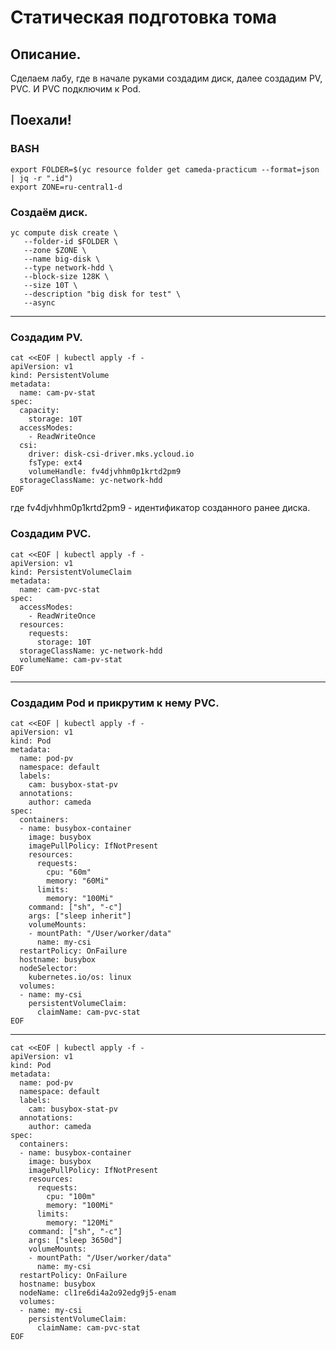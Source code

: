 # Статическая подготовка тома

## Описание.
Сделаем лабу, где в начале руками создадим диск, далее создадим PV, PVC. И PVC подключим к Pod.

## Поехали!

### BASH
```
export FOLDER=$(yc resource folder get cameda-practicum --format=json | jq -r ".id")
export ZONE=ru-central1-d
```

### Создаём диск.
```
yc compute disk create \
   --folder-id $FOLDER \
   --zone $ZONE \
   --name big-disk \
   --type network-hdd \
   --block-size 128K \
   --size 10T \
   --description "big disk for test" \
   --async
```
----------------------------------------

### Создадим PV.
```
cat <<EOF | kubectl apply -f -
apiVersion: v1
kind: PersistentVolume
metadata:
  name: cam-pv-stat
spec:
  capacity:
    storage: 10T
  accessModes:
    - ReadWriteOnce
  csi:
    driver: disk-csi-driver.mks.ycloud.io
    fsType: ext4
    volumeHandle: fv4djvhhm0p1krtd2pm9
  storageClassName: yc-network-hdd
EOF
```

где fv4djvhhm0p1krtd2pm9 - идентификатор созданного ранее диска.

### Создадим PVC.
```
cat <<EOF | kubectl apply -f -
apiVersion: v1
kind: PersistentVolumeClaim
metadata:
  name: cam-pvc-stat
spec:
  accessModes:
    - ReadWriteOnce
  resources:
    requests:
      storage: 10T
  storageClassName: yc-network-hdd
  volumeName: cam-pv-stat
EOF
```
--------------------------------------

### Создадим Pod и прикрутим к нему PVC.
```
cat <<EOF | kubectl apply -f -
apiVersion: v1
kind: Pod
metadata:
  name: pod-pv
  namespace: default
  labels:
    cam: busybox-stat-pv
  annotations:
    author: cameda
spec:
  containers:
  - name: busybox-container
    image: busybox
    imagePullPolicy: IfNotPresent
    resources:
      requests:
        cpu: "60m"
        memory: "60Mi"
      limits:
        memory: "100Mi"
    command: ["sh", "-c"]
    args: ["sleep inherit"]
    volumeMounts:
    - mountPath: "/User/worker/data"
      name: my-csi
  restartPolicy: OnFailure
  hostname: busybox
  nodeSelector:
    kubernetes.io/os: linux
  volumes:
  - name: my-csi
    persistentVolumeClaim:
      claimName: cam-pvc-stat
EOF
```
---------------------------------------
```
cat <<EOF | kubectl apply -f -
apiVersion: v1
kind: Pod
metadata:
  name: pod-pv
  namespace: default
  labels:
    cam: busybox-stat-pv
  annotations:
    author: cameda
spec:
  containers:
  - name: busybox-container
    image: busybox
    imagePullPolicy: IfNotPresent
    resources:
      requests:
        cpu: "100m"
        memory: "100Mi"
      limits:
        memory: "120Mi"
    command: ["sh", "-c"]
    args: ["sleep 3650d"]
    volumeMounts:
    - mountPath: "/User/worker/data"
      name: my-csi
  restartPolicy: OnFailure
  hostname: busybox
  nodeName: cl1re6di4a2o92edg9j5-enam
  volumes:
  - name: my-csi
    persistentVolumeClaim:
      claimName: cam-pvc-stat
EOF
```
